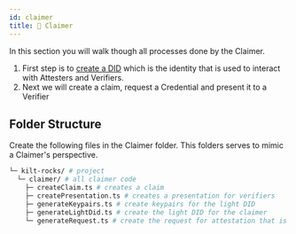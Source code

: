 ```yaml
---
id: claimer
title: 👤 Claimer
---
```


In this section you will walk though all processes done by the <span className="label-role claimer">Claimer</span>.

1. First step is to [create a DID](./did) which is the identity that is used to interact with <span className="label-role attester">Attesters</span> and <span className="label-role verifier">Verifiers</span>.
2. Next we will create a claim, request a Credential and present it to a <span className="label-role verifier">Verifier</span>

## Folder Structure

Create the following files in the <span className="label-role claimer">Claimer</span> folder.
This folders serves to mimic a <span className="label-role claimer">Claimer</span>'s perspective.

```bash
└─ kilt-rocks/ # project
  └─ claimer/ # all claimer code
    ├─ createClaim.ts # creates a claim
    ├─ createPresentation.ts # creates a presentation for verifiers
    ├─ generateKeypairs.ts # create keypairs for the light DID
    ├─ generateLightDid.ts # create the light DID for the claimer
    └─ generateRequest.ts # create the request for attestation that is sent to the attester
```
